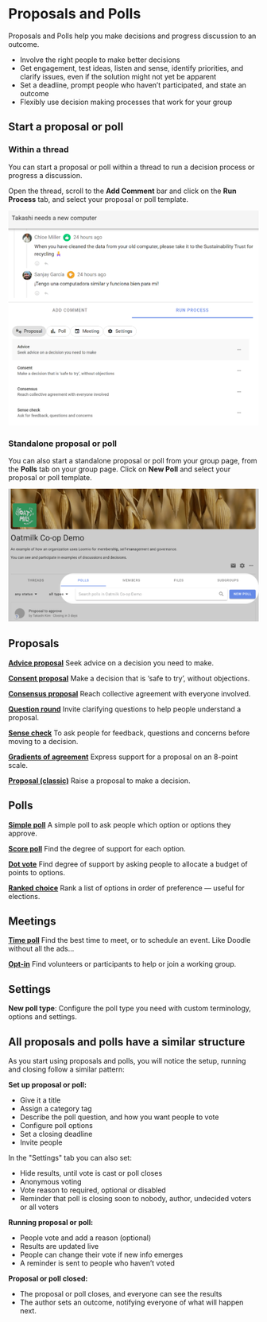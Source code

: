 # Proposals and Polls

Proposals and Polls help you make decisions and progress discussion to an outcome.

- Involve the right people to make better decisions 
- Get engagement, test ideas, listen and sense, identify priorities, and clarify issues, even if the solution might not yet be apparent 
- Set a deadline, prompt people who haven’t participated, and state an outcome
- Flexibly use decision making processes that work for your group

## Start a proposal or poll

### Within a thread

You can start a proposal or poll within a thread to run a decision process or progress a discussion. 

Open the thread, scroll to the **Add Comment** bar and click on the **Run Process** tab, and select your proposal or poll template.

![](process_run.png)

### Standalone proposal or poll

You can also start a standalone proposal or poll from your group page, from the **Polls** tab on your group page. Click on **New Poll** and select your proposal or poll template.

![](standalone_poll.png)

## Proposals

**[Advice proposal](https://help.loomio.com/en/user_manual/polls/proposals/index.html#advice-proposal)** Seek advice on a decision you need to make.

**[Consent proposal](https://help.loomio.com/en/user_manual/polls/proposals/index.html#consent-proposal)** Make a decision that is ‘safe to try’, without objections.

**[Consensus proposal](https://help.loomio.com/en/user_manual/polls/proposals/index.html#consensus-proposal)** Reach collective agreement with everyone involved.

**[Question round](https://help.loomio.com/en/user_manual/polls/proposals/index.html#question-round)** Invite clarifying questions to help people understand a proposal.

**[Sense check](https://help.loomio.com/en/user_manual/polls/proposals/index.html#sense-check)** To ask people for feedback, questions and concerns before moving to a decision.

**[Gradients of agreement](https://help.loomio.com/en/user_manual/polls/proposals/index.html#gradients-of-agreement)** Express support for a proposal on an 8-point scale.

**[Proposal (classic)](https://help.loomio.com/en/user_manual/polls/proposals/index.html#proposal-classic)** Raise a proposal to make a decision.

## Polls

**[Simple poll](https://help.loomio.com/en/user_manual/polls/proposal_types/index.html#simple-poll)** A simple poll to ask people which option or options they approve.

**[Score poll](https://help.loomio.com/en/user_manual/polls/proposal_types/index.html#score-poll)** Find the degree of support for each option.

**[Dot vote](https://help.loomio.com/en/user_manual/polls/proposal_types/index.html#dot-vote)** Find degree of support by asking people to allocate a budget of points to options. 

**[Ranked choice](https://help.loomio.com/en/user_manual/polls/proposal_types/index.html#ranked-choice)** Rank a list of options in order of preference — useful for elections.

## Meetings

**[Time poll](https://help.loomio.com/en/user_manual/polls/meeting_polls/index.html#time-poll)** Find the best time to meet, or to schedule an event. Like Doodle without all the ads…  

**[Opt-in](https://help.loomio.com/en/user_manual/polls/meeting_polls/index.html#opt-in)** Find volunteers or participants to help or join a working group.

## Settings

**New poll type**: Configure the poll type you need with custom terminology, options and settings.

## All proposals and polls have a similar structure

As you start using proposals and polls, you will notice the setup, running and closing follow a similar pattern:

**Set up proposal or poll:**
- Give it a title
- Assign a category tag
- Describe the poll question, and how you want people to vote
- Configure poll options
- Set a closing deadline 
- Invite people

In the "Settings" tab you can also set:
- Hide results, until vote is cast or poll closes
- Anonymous voting
- Vote reason to required, optional or disabled
- Reminder that poll is closing soon to nobody, author, undecided voters or all voters

**Running proposal or poll:**
- People vote and add a reason (optional) 
- Results are updated live
- People can change their vote if new info emerges
- A reminder is sent to people who haven’t voted 

**Proposal or poll closed:**
- The proposal or poll closes, and everyone can see the results
- The author sets an outcome, notifying everyone of what will happen next.
